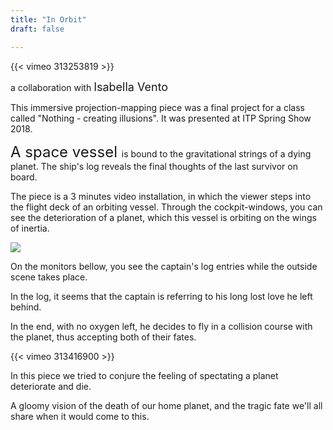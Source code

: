 ```yaml
---
title: "In Orbit"
draft: false

---
```


{{< vimeo 313253819 >}}

a collaboration with <font size="4.5"> Isabella Vento </font>

This immersive projection-mapping piece was a final project for a class called "Nothing - creating illusions".
It was presented at ITP Spring Show 2018.



<font size="5"> A space vessel </font> is bound to the gravitational strings of a dying planet. The ship's log reveals the final thoughts of the last survivor on board.

The piece is a 3 minutes video installation, in which the viewer steps into the flight deck of an orbiting vessel.
Through the cockpit-windows, you can see the deterioration of a planet, which this vessel is orbiting on the wings of inertia. <br>

![](/gallery/images/inOrbit/0C2A0514.JPG)

On the monitors bellow, you see the captain's log entries while the outside scene takes place.

In the log, it seems that the captain is referring to his long lost love he left behind.

In the end, with no oxygen left, he decides to fly in a collision course with the planet, thus accepting both of their fates.


{{< vimeo 313416900 >}}


In this piece we tried to conjure the feeling of spectating a planet deteriorate and die.

A gloomy vision of the death of our home planet, and the tragic fate we'll all share when it would come to this.   
